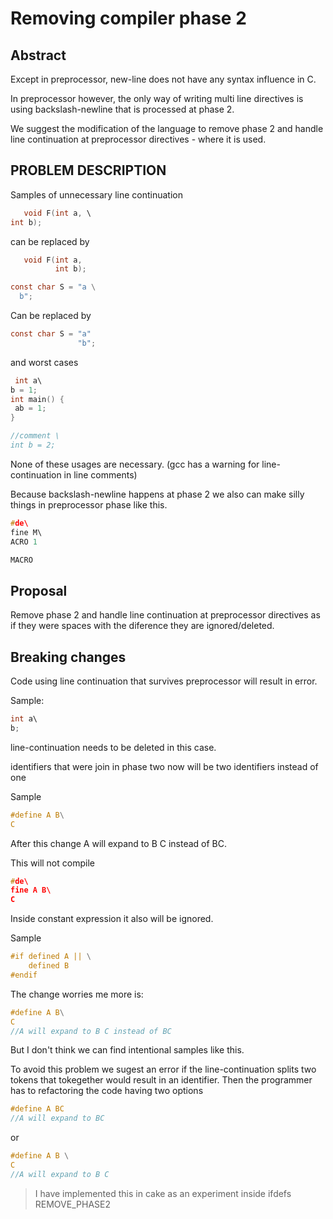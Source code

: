 # Removing compiler phase 2

## Abstract 
 
Except in preprocessor, new-line does not have any syntax influence in C.

In preprocessor however, the only way of writing multi line directives is 
using backslash-newline that is processed at phase 2. 

We suggest the modification of the language to remove phase 2 and handle line 
continuation at preprocessor directives - where it is used.


## PROBLEM DESCRIPTION 

Samples of unnecessary line continuation

```c
   void F(int a, \
int b);
```
can be replaced by

```c
   void F(int a,
          int b);
```

```c
const char S = "a \
  b";
```
Can be replaced by

```c
const char S = "a"
               "b";
```
and worst cases

```c
 int a\
b = 1;
int main() { 
 ab = 1;
}

//comment \
int b = 2;

```

None of these usages are necessary.
(gcc has a warning for line-continuation in line comments)

Because backslash-newline happens at phase 2 we also can make silly things
in preprocessor phase like this.

```c
#de\ 
fine M\ 
ACRO 1 

MACRO 
```

## Proposal

Remove phase 2 and handle line continuation at preprocessor directives 
as if they were spaces with the diference they are ignored/deleted.

## Breaking changes

Code using line continuation that survives preprocessor will result in error.

Sample:

```c
int a\
b;
```

line-continuation needs to be deleted in this case.

identifiers that were join in phase two now will be two identifiers instead of one

Sample

```c
#define A B\
C
```
After this change A will expand to B C instead of BC.

This will not compile

```c
#de\
fine A B\
C
```

Inside constant expression it also will be ignored.

Sample
```c
#if defined A || \
    defined B 
#endif
```


The change worries me more is:

```c
#define A B\
C
//A will expand to B C instead of BC
```
But I don't think we can find intentional samples like this.

To avoid this problem we sugest an error if the line-continuation 
splits two tokens that tokegether would result in an identifier.
Then the programmer has to refactoring the code having two options

```c
#define A BC
//A will expand to BC
```
or 
```c
#define A B \
C
//A will expand to B C
```


>I have implemented this in cake as an experiment inside ifdefs REMOVE_PHASE2







